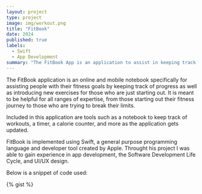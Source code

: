 ```yaml
---
layout: project
type: project
image: img/workout.png
title: "FitBook"
date: 2024
published: true
labels:
  - Swift
  - App Development
summary: "The FitBook App is an application to assist in keeping track of your fitness progress."
---
```


The FitBook application is an online and mobile notebook specifically for assisting people with their fitness goals by keeping track of progress as well as introducing new exercises for those who are just starting out. It is meant to be helpful for all ranges of expertise, from those starting out their fitness journey to those who are trying to break their limits.

Included in this application are tools such as a notebook to keep track of workouts, a timer, a calorie counter, and more as the application gets updated. 

FitBook is implemented using Swift, a general purpose programming language and developer tool created by Apple. Throught his project I was able to gain experience in app development, the Software Development Life Cycle, and UI/UX design.

Below is a snippet of code used:

{% gist %}
